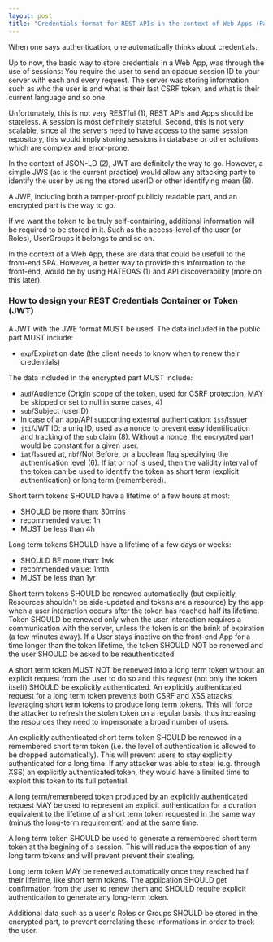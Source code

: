 ```yaml
---
layout: post
title: "Credentials format for REST APIs in the context of Web Apps (Part 1)"
---
```


When one says authentication, one automatically thinks about credentials.

Up to now, the basic way to store credentials in a Web App, was through the use of sessions:
You require the user to send an opaque session ID to your server with each and every request.
The server was storing information such as who the user is and what is their last CSRF token,
and what is their current language and so one.

Unfortunately, this is not very RESTful (1), REST APIs and Apps should be stateless.
A session is most definitely stateful.
Second, this is not very scalable, since all the servers need to have access to the same
session repository, this would imply storing sessions in database or other solutions which
are complex and error-prone.

In the context of JSON-LD (2), JWT are definitely the way to go. However, a simple JWS
(as is the current practice) would allow any attacking party to identify the user
by using the stored userID or other identifying mean (8).

A JWE, including both a tamper-proof publicly readable part, and an encrypted part is the way to go.

If we want the token to be truly self-containing, additional information will be required
to be stored in it. Such as the access-level of the user (or Roles), UserGroups it belongs
to and so on.

In the context of a Web App, these are data that could be usefull to the front-end SPA. However, a
better way to provide this information to the front-end, would be by using HATEOAS (1) and API
discoverability (more on this later).

### How to design your REST Credentials Container or Token (JWT)

A JWT with the JWE format MUST be used. The data included in the public part MUST include:
* `exp`/Expiration date (the client needs to know when to renew their credentials)

The data included in the encrypted part MUST include:
* `aud`/Audience (Origin scope of the token, used for CSRF protection,
  MAY be skipped or set to null in some cases, 4)
* `sub`/Subject (userID)
* In case of an app/API supporting external authentication: `iss`/Issuer
* `jti`/JWT ID: a uniq ID, used as a nonce to prevent easy identification and tracking
  of the `sub` claim (8). Without a nonce, the encrypted part would be constant for a given
  user.
* `iat`/Issued at, `nbf`/Not Before, or a boolean flag specifying the
  authentication level (6). If iat or nbf is used, then the validity interval
  of the token can be used to identify the token as short term (explicit authentication)
  or long term (remembered).

Short term tokens SHOULD have a lifetime of a few hours at most:
* SHOULD be more than: 30mins
* recommended value: 1h
* MUST be less than 4h

Long term tokens SHOULD have a lifetime of a few days or weeks:
* SHOULD BE more than: 1wk
* recommended value: 1mth
* MUST be less than 1yr

Short term tokens SHOULD be renewed automatically (but explicitly,
Resources shouldn't be side-updated and tokens are a resource)
by the app when a user interaction occurs after the token has reached half its lifetime.
Token SHOULD be renewed only when the user interaction requires a communication with
the server, unless the token is on the brink of expiration (a few minutes away).
If a User stays inactive on the front-end App for a time longer than the token lifetime,
the token SHOULD NOT be renewed and the user SHOULD be asked to be reauthenticated.

A short term token MUST NOT be renewed into a long term token without an explicit request from
the user to do so and this _request_ (not only the token itself) SHOULD be explicitly authenticated.
An explicitly authenticated request for a long term token prevents both CSRF and XSS attacks leveraging
short term tokens to produce long term tokens. This will force the attacker to refresh the stolen
token on a regular basis, thus increasing the resources they need to impersonate a broad number of
users.

An explicitly authenticated short term token SHOULD be renewed in a remembered short term token (i.e. the level
of authentication is allowed to be dropped automatically). This will prevent users to stay explicitly authenticated
for a long time. If any attacker was able to steal (e.g. through XSS) an explicitly authenticated token,
they would have a limited time to exploit this token to its full potential.

A long term/remembered token produced by an explicitly authenticated request MAY be used to
represent an explicit authentication for a duration equivalent to the lifetime of a short term token
requested in the same way (minus the long-term requirement) and at the same time.

A long term token SHOULD be used to generate a remembered short term token at the begining of a session.
This will reduce the exposition of any long term tokens and will prevent prevent their stealing.

Long term token MAY be renewed automatically once they reached half their lifetime, like short term tokens.
The application SHOULD get confirmation from the user to renew them and SHOULD require explicit authentication
to generate any long-term token.

Additional data such as a user's Roles or Groups SHOULD be stored in the encrypted part, to
prevent correlating these informations in order to track the user.
